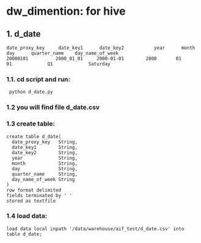 # dw_dimention: for hive
## 1. d_date
```
date_proxy_key     date_key1      date_key2           year      month   day      quarter_name    day_name_of_week
20000101          2000_01_01     2000-01-01        2000       01           01             Q1             Saturday
```
### 1.1. cd script and run:
```
 python d_date.py
 ```
### 1.2  you will find file d_date.csv
### 1.3   create table:
```
create table d_date(
  date_proxy_key   String,
  date_key1        String,
  date_key2        String,
  year             String,
  month            String,
  day              String,
  quarter_name     String,
  day_name_of_week String
)
row format delimited
fields terminated by ' '
stored as textfile
```
###  1.4 load data:
```
load data local inpath '/data/warehouse/aif_test/d_date.csv' into table d_date;
```
